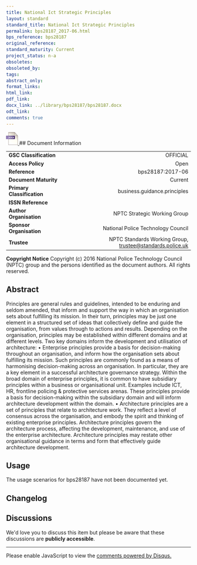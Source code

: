 ```yaml
---
title: National Ict Strategic Principles
layout: standard
standard_title: National Ict Strategic Principles
permalink: bps28187_2017-06.html
bps_reference: bps28187
original_reference: 
standard_maturity: Current
project_status: n-a
obsoletes: 
obsoleted_by: 
tags: 
abstract_only:
format_links:
html_link: 
pdf_link: 
docx_link: ../library/bps28187/bps28187.docx
odt_link: 
comments: true
---
```



<a target="_blank" href="../library/bps28187/bps28187.docx">
    <img src="../images/docx@0.5x.png" alt="docx link" title="docx link" style="max-height:35px;">
</a>
## Document Information

|||
| :------- | ------: |
| **GSC Classification**     | OFFICIAL |
| **Access Policy**          | Open |
| **Reference**              | bps28187:2017-06  |
| **Document Maturity**      | Current |
| **Primary Classification** | business.guidance.principles |
| **ISSN Reference**         |  |
| **Author Organisation**    |NPTC Strategic Working Group|
| **Sponsor Organisation**   |National Police Technology Council|
| **Trustee**                | NPTC Standards Working Group, <a href="mailto:trustee@standards.police.uk?subject=bps28187:2017-06 National Ict Strategic Principles">trustee@standards.police.uk |

**Copyright Notice**
Copyright (c) 2016 National Police Technology Council (NPTC) group and the persons identified as the document authors. All rights reserved.

## Abstract
Principles are general rules and guidelines, intended to be enduring and seldom amended, that inform and support the way in which an organisation sets about fulfilling its mission.
    In their turn, principles may be just one element in a structured set of ideas that collectively define and guide the organisation, from values through to actions and results.
    Depending on the organisation, principles may be established within different domains and at different levels. Two key domains inform the development and utilisation of architecture:
    • Enterprise principles provide a basis for decision-making throughout an organisation, and inform how the organisation sets about fulfilling its mission. Such principles are commonly found as a means of harmonising decision-making across an organisation. In particular, they are a key element in a successful architecture governance strategy.
    Within the broad domain of enterprise principles, it is common to have subsidiary principles within a business or organisational unit. Examples include ICT, HR, frontline policing & protective services arenas. These principles provide a basis for decision-making within the subsidiary domain and will inform architecture development within the domain. 
    • Architecture principles are a set of principles that relate to architecture work. They reflect a level of consensus across the organisation, and embody the spirit and thinking of existing enterprise principles. Architecture principles govern the architecture process, affecting the development, maintenance, and use of the enterprise architecture.
    Architecture principles may restate other organisational guidance in terms and form that effectively guide architecture development.
        
## Usage
The usage scenarios for bps28187 have not been documented yet.

## Changelog


## Discussions
We'd love you to discuss this item but please be aware that these discussions are **publicly accessible**.
<hr>
<div id="disqus_thread"></div>

<script>

/**
*  RECOMMENDED CONFIGURATION VARIABLES: EDIT AND UNCOMMENT THE SECTION BELOW TO INSERT DYNAMIC VALUES FROM YOUR PLATFORM OR CMS.
*  LEARN WHY DEFINING THESE VARIABLES IS IMPORTANT: https://disqus.com/admin/universalcode/#configuration-variables*/
/*
var disqus_config = function () {
this.page.url = PAGE_URL;  // Replace PAGE_URL with your page's canonical URL variable
this.page.identifier = PAGE_IDENTIFIER; // Replace PAGE_IDENTIFIER with your page's unique identifier variable
};
*/
(function() { // DON'T EDIT BELOW THIS LINE
var d = document, s = d.createElement('script');
s.src = 'https://nptcstandards.disqus.com/embed.js';
s.setAttribute('data-timestamp', +new Date());
(d.head || d.body).appendChild(s);
})();
</script>
<noscript>Please enable JavaScript to view the <a href="https://disqus.com/?ref_noscript">comments powered by Disqus.</a></noscript>

